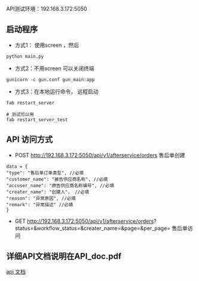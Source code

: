 API测试环境：192.168.3.172:5050

## 启动程序

* 方式1： 使用screen ，然后

```
python main.py
```

* 方式2：不用screen 可以关闭终端

```
gunicorn -c gun.conf gun_main:app

```

* 方式3：在本地运行命令， 远程启动

```
fab restart_server

# 测试可以用
fab restart_server_test
```

## API 访问方式
* POST  http://192.168.3.172:5050/api/v1/afterservice/orders   售后单创建

```
data = {
"type": "售后单订单类型", //必填
"customer_name": "被告供应商名称", //必填
"accuser_name": "原告供应商名称编号", //必填
"creater_name": "创建⼈"， //必填
"reason": "异常原因", //必填
"remark": "异常描述" //必填
}
```

* GET  http://192.168.3.172:5050/api/v1/afterservice/orders?
status=&workflow_status=&creater_name=&page=&per_page=   售后单访问



## 详细API文档说明在API_doc.pdf

[api 文档](http://192.168.1.115:7500/after_sale_api)
